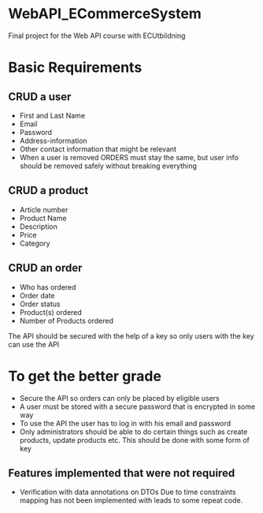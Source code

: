 # WebAPI_ECommerceSystem
Final project for the Web API course with ECUtbildning


# Basic Requirements

## CRUD a user

- First and Last Name
- Email
- Password
- Address-information
- Other contact information that might be relevant
- When a user is removed ORDERS must stay the same, but user info should be removed safely without breaking everything

## CRUD a product

- Article number
- Product Name
- Description
- Price
- Category

## CRUD an order

- Who has ordered
- Order date
- Order status
- Product(s) ordered
- Number of Products ordered

The API should be secured with the help of a key so only users with the key can use the API

# To get the better grade

- Secure the API so orders can only be placed by eligible users
- A user must be stored with a secure password that is encrypted in some way
- To use the API the user has to log in with his email and password
- Only administrators should be able to do certain things such as create products, update products etc. This should be done with some form of key

## Features implemented that were not required

- Verification with data annotations on DTOs
Due to time constraints mapping has not been implemented with leads to some repeat code.
